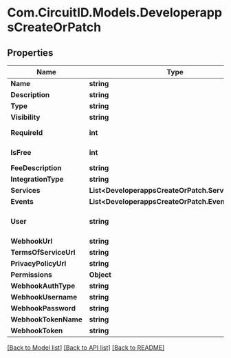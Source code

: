 
# Com.CircuitID.Models.DeveloperappsCreateOrPatch

## Properties

Name | Type | Description | Notes
------------ | ------------- | ------------- | -------------
**Name** | **string** |  | 
**Description** | **string** |  | [optional] 
**Type** | **string** |  | 
**Visibility** | **string** |  | 
**RequireId** | **int** |  | [optional] [default to RequireIdEnum.NUMBER_0]
**IsFree** | **int** |  | [optional] [default to IsFreeEnum.NUMBER_1]
**FeeDescription** | **string** |  | [optional] 
**IntegrationType** | **string** |  | 
**Services** | **List&lt;DeveloperappsCreateOrPatch.ServicesEnum&gt;** |  | 
**Events** | **List&lt;DeveloperappsCreateOrPatch.EventsEnum&gt;** |  | [optional] 
**User** | **string** | ObjectId (unique 12 bytes ID) | 
**WebhookUrl** | **string** |  | [optional] 
**TermsOfServiceUrl** | **string** |  | [optional] 
**PrivacyPolicyUrl** | **string** |  | [optional] 
**Permissions** | **Object** |  | [optional] 
**WebhookAuthType** | **string** |  | [optional] 
**WebhookUsername** | **string** |  | [optional] 
**WebhookPassword** | **string** |  | [optional] 
**WebhookTokenName** | **string** |  | [optional] 
**WebhookToken** | **string** |  | [optional] 

[[Back to Model list]](../README.md#documentation-for-models)
[[Back to API list]](../README.md#documentation-for-api-endpoints)
[[Back to README]](../README.md)

